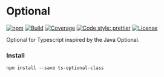 # Optional
[![npm](https://badge.fury.io/js/ts-optional-class.svg)](https://badge.fury.io/js/ts-optional-class)
[![Build](https://travis-ci.org/D4v1X/ts-optional-class.svg?branch=master)](https://travis-ci.org/D4v1X/ts-optional-class)
[![Coverage](https://coveralls.io/repos/github/D4v1X/ts-optional-class/badge.svg?branch=master)](https://coveralls.io/github/D4v1X/ts-optional-class?branch=master)
[![Code style: prettier](https://img.shields.io/badge/code_style-prettier-ff69b4.svg?style=flat-square)](https://github.com/prettier/prettier)
[![License](https://img.shields.io/badge/License-MIT-yellow.svg)](https://opensource.org/licenses/MIT)

Optional for Typescript inspired by the Java Optional.

### Install

```
npm install --save ts-optional-class
```

